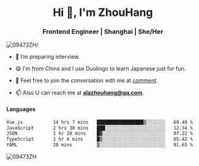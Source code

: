 <h1 align="center">Hi 👋, I'm ZhouHang</h1>

<h3 align="center">Frontend Engineer | Shanghai | She/Her</h3>
<p align="left"> <img src=https://komarev.com/ghpvc/?username=09473ZH alt=09473ZH/> </p>


- 🤔 I’m preparing interview.
  
- 😄 I'm from China and I use Duolingo to learn Japanese just for fun.
  
- 🐨 Feel free to join the conversation with me at [comment](https://github.com/09473ZH/comment/discussions).

- 📫 Also U can reach me at **alazhouhang@qq.com**.


<h4 align="left">Languages</h4>
<!--START_SECTION:waka-->

```txt
Vue.js           14 hrs 7 mins   █████████████████▒░░░░░░░   69.49 %
JavaScript       2 hrs 30 mins   ███░░░░░░░░░░░░░░░░░░░░░░   12.34 %
JSON             1 hr 28 mins    █▓░░░░░░░░░░░░░░░░░░░░░░░   07.22 %
TypeScript       1 hr 6 mins     █▒░░░░░░░░░░░░░░░░░░░░░░░   05.42 %
YAML             20 mins         ▒░░░░░░░░░░░░░░░░░░░░░░░░   01.65 %
```

<!--END_SECTION:waka-->

<p align="left"> <img src=https://github-readme-stats.vercel.app/api?username=09473ZH&show_icons=true alt=09473ZH /> </p>
